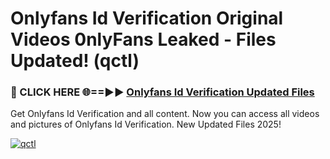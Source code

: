 # Onlyfans Id Verification Original Videos 0nlyFans Leaked - Files Updated! (qctl)

<h3>🔴 CLICK HERE 🌐==►► <a href="https://tinyurl.com/2jnfzry5" rel="nofollow">Onlyfans Id Verification Updated Files</a></h3>

Get Onlyfans Id Verification and all content. Now you can access all videos and pictures of Onlyfans Id Verification. New Updated Files 2025!

[![qctl](https://i.imgur.com/GyGTBgg.gif)](https://tinyurl.com/2jnfzry5)
